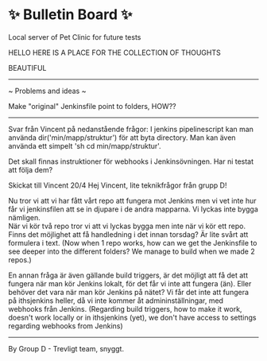# ✨ Bulletin Board ✨
Local server of Pet Clinic for future tests



HELLO HERE IS A PLACE FOR THE COLLECTION OF THOUGHTS

BEAUTIFUL 
***
~ Problems and ideas ~

Make "original" Jenkinsfile point to folders, HOW??

***
Svar från Vincent på nedanstående frågor:
I jenkins pipelinescript kan man använda dir('min/mapp/struktur') för att byta directory. Man kan även använda ett simpelt 'sh cd min/mapp/struktur'.

Det skall finnas instruktioner för webhooks i Jenkinsövningen. Har ni testat att följa dem?


Skickat till Vincent 20/4
Hej Vincent, lite teknikfrågor från grupp D!

Nu tror vi att vi har fått vårt repo att fungera mot Jenkins men vi vet inte hur får vi jenkinsfilen att se in djupare i de andra mapparna. Vi lyckas inte bygga nämligen.  
När vi kör två repo tror vi att vi lyckas bygga men inte när vi kör ett repo. Finns det möjlighet att få handledning i det innan torsdag? Är lite svårt att formulera i text. 
(Now when 1 repo works, how can we get the Jenkinsfile to see deeper into the different folders? We manage to build when we made 2 repos.)

En annan fråga är även gällande build triggers, är det möjligt att få det att fungera när man kör Jenkins lokalt, för det får vi inte att fungera (än).  Eller behöver det vara när man kör Jenkins på nätet? Vi får det inte att fungera på ithsjenkins heller, då vi inte kommer åt admininställningar, med webhooks från Jenkins. 
(Regarding build triggers, how to make it work, doesn't work locally or in ithsjenkins (yet), we don't have access to settings regarding webhooks from Jenkins)
***



By Group D - Trevligt team, snyggt.
